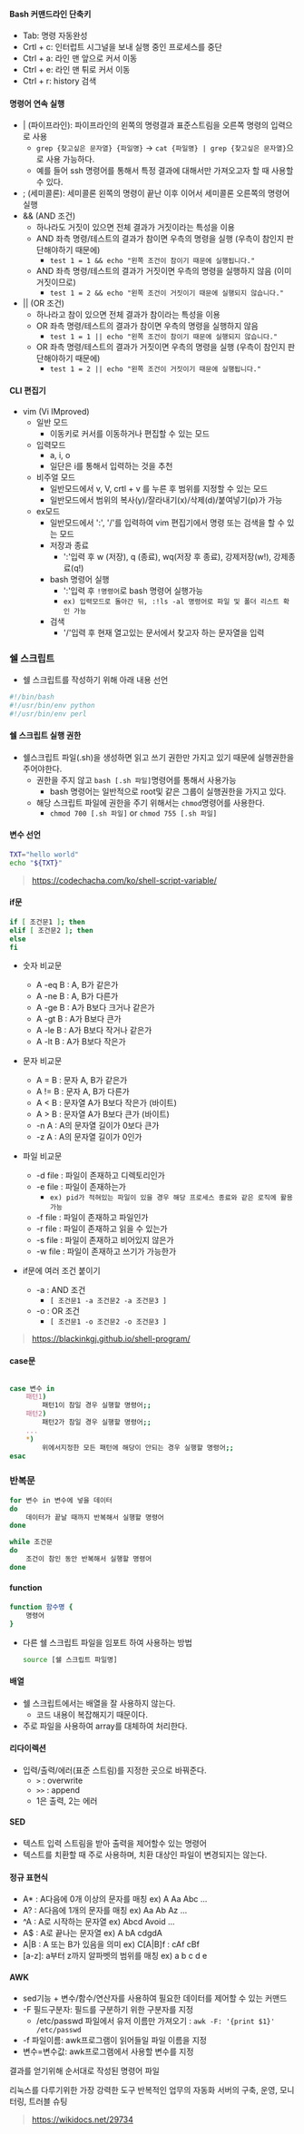
#### Bash 커맨드라인 단축키
- Tab: 명령 자동완성
- Crtl + c: 인터럽트 시그널을 보내 실행 중인 프로세스를 중단
- Ctrl + a: 라인 맨 앞으로 커서 이동
- Ctrl + e: 라인 맨 튀로 커서 이동
- Ctrl + r: history 검색

#### 명령어 연속 실행
- | (파이프라인): 파이프라인의 왼쪽의 명령결과 표준스트림을 오른쪽 명령의 입력으로 사용
  - `grep {찾고싶은 문자열} {파일명}` -> `cat {파일명} | grep {찾고싶은 문자열}`으로 사용 가능하다.
  - 예를 들어 ssh 명령어를 통해서 특정 결과에 대해서만 가져오고자 할 때 사용할 수 있다.
- ; (세미콜론): 세미콜론 왼쪽의 명령이 끝난 이후 이어서 세미콜론 오른쪽의 명령어 실행
- && (AND 조건)
  - 하나라도 거짓이 있으면 전체 결과가 거짓이라는 특성을 이용
  - AND 좌측 명령/테스트의 결과가 참이면 우측의 명령을 실행 (우측이 참인지 판단해야하기 때문에)
    - `test 1 = 1 && echo "왼쪽 조건이 참이기 때문에 실행됩니다."`
  - AND 좌측 명령/테스트의 결과가 거짓이면 우측의 명령을 실행하지 않음 (이미 거짓이므로)
    - `test 1 = 2 && echo "왼쪽 조건이 거짓이기 때문에 실행되지 않습니다."`
- || (OR 조건)
  - 하나라고 참이 있으면 전체 결과가 참이라는 특성을 이용
  - OR 좌측 명령/테스트의 결과가 참이면 우측의 명령을 실행하지 않음
    - `test 1 = 1 || echo "왼쪽 조건이 참이기 때문에 실행되지 않습니다."`
  - OR 좌측 명령/테스트의 결과가 거짓이면 우측의 명령을 실행 (우측이 참인지 판단해야하기 때문에) 
    - `test 1 = 2 || echo "왼쪽 조건이 거짓이기 때문에 실행됩니다."`


#### CLI 편집기

- vim (Vi IMproved)
  - 일반 모드
    - 이동키로 커서를 이동하거나 편집할 수 있는 모드
  - 입력모드
    - a, i, o
    - 일단은 i를 통해서 입력하는 것을 추천
  - 비주얼 모드
    - 일반모드에서 v, V, crtl + v 를 누른 후 범위를 지정할 수 있는 모드
    - 일반모드에서 범위의 복사(y)/잘라내기(x)/삭제(d)/붙여넣기(p)가 가능
  - ex모드
    - 일반모드에서 ':', '/'를 입력하여 vim 편집기에서 명령 또는 검색을 할 수 있는 모드
    - 저장과 종료
      - ':'입력 후 w (저장), q (종료), wq(저장 후 종료), 강제저장(w!), 강제종료(q!)
    - bash 명령어 실행
      - ':'입력 후 `!명령어`로 bash 명령어 실행가능
      - `ex) 입력모드로 돌아간 뒤, :!ls -al 명령어로 파일 및 폴더 리스트 확인 가능`
    - 검색
      - '/'입력 후 현재 열고있는 문서에서 찾고자 하는 문자열을 입력


### 쉘 스크립트

- 쉘 스크립트를 작성하기 위해 아래 내용 선언
```sh
#!/bin/bash
#!/usr/bin/env python
#!/usr/bin/env perl
```

#### 쉘 스크립트 실행 권한
- 쉘스크립트 파일(.sh)을 생성하면 읽고 쓰기 권한만 가지고 있기 때문에 실행권한을 주어야한다.
  - 권한을 주지 않고 `bash [.sh 파일]`명령어를 통해서 사용가능
    - bash 명령어는 일반적으로 root및 같은 그룹이 실행권한을 가지고 있다.
  - 해당 스크립트 파일에 권한을 주기 위해서는 `chmod`명령어를 사용한다.
    - `chmod 700 [.sh 파일]` or `chmod 755 [.sh 파일]`

#### 변수 선언
```sh
TXT="hello world"
echo "${TXT}"
```
> https://codechacha.com/ko/shell-script-variable/

#### if문

```sh
if [ 조건문1 ]; then
elif [ 조건문2 ]; then
else
fi
```
- 숫자 비교문
  - A -eq B : A, B가 같은가
  - A -ne B	: A, B가 다른가
  - A -ge B	: A가 B보다 크거나 같은가
  - A -gt B	: A가 B보다 큰가
  - A -le B	: A가 B보다 작거나 같은가
  - A -lt B	: A가 B보다 작은가

- 문자 비교문
  - A = B : 문자 A, B가 같은가
  - A != B : 문자 A, B가 다른가
  - A < B : 문자열 A가 B보다 작은가 (바이트)
  - A > B : 문자열 A가 B보다 큰가 (바이트)
  - -n A : A의 문자열 길이가 0보다 큰가
  - -z A : A의 문자열 길이가 0인가

- 파일 비교문
  - -d file : 파일이 존재하고 디렉토리인가
  - -e file : 파일이 존재하는가
    - `ex) pid가 적혀있는 파일이 있을 경우 해당 프로세스 종료와 같은 로직에 활용 가능`
  - -f file : 파일이 존재하고 파일인가
  - -r file : 파일이 존재하고 읽을 수 있는가
  - -s file : 파일이 존재하고 비어있지 않은가
  - -w file : 파일이 존재하고 쓰기가 가능한가

- if문에 여러 조건 붙이기
  - -a : AND 조건
    - `[ 조건문1 -a 조건문2 -a 조건문3 ]`
  - -o : OR 조건
    - `[ 조건문1 -o 조건문2 -o 조건문3 ]`


> https://blackinkgj.github.io/shell-program/


#### case문
```sh

case 변수 in
    패턴1)
        패턴1이 참일 경우 실행할 명령어;;
    패턴2)
        패턴2가 참일 경우 실행할 명령어;;
    ...
    *)
        위에서지정한 모든 패턴에 해당이 안되는 경우 실행할 명령어;;
esac
```

### 반복문

```sh
for 변수 in 변수에 넣을 데이터
do
    데이터가 끝날 때까지 반복해서 실행할 명령어
done

while 조건문
do
    조건이 참인 동안 반복해서 실행할 명령어
done
```

#### function

```sh
function 함수명 {
    명령어
}
```

- 다른 쉘 스크립트 파일을 임포트 하여 사용하는 방법
    ```sh
    source [쉘 스크립트 파일명]
    ```

#### 배열
- 쉘 스크립트에서는 배열을 잘 사용하지 않는다.
  - 코드 내용이 복잡해지기 때문이다.
- 주로 파일을 사용하여 array를 대체하여 처리한다.


#### 리다이렉션
- 입력/출력/에러(표준 스트림)를 지정한 곳으로 바꿔준다.
  - `>` : overwrite
  - `>>` : append
  - 1은 출력, 2는 에러


#### SED
- 텍스트 입력 스트림을 받아 출력을 제어할수 있는 명령어
- 텍스트를 치환할 때 주로 사용하며, 치환 대상인 파일이 변경되지는 않는다.

#### 정규 표현식
- A* : A다음에 0개 이상의 문자를 매칭 ex) A Aa Abc ...
- A? : A다음에 1개의 문자를 매칭 ex) Aa Ab Az ...
- ^A : A로 시작하는 문자열 ex) Abcd Avoid ...
- A$ : A로 끝나는 문자열 ex) A bA cdgdA
- A|B : A 또는 B가 있음을 의미 ex) C[A|B]f : cAf cBf
- [a-z]: a부터 z까지 알파벳의 범위를 매칭 ex) a b c d e

#### AWK
- sed기능 + 변수/함수/연산자를 사용하여 필요한 데이터를 제어할 수 있는 커맨드
- -F 필드구분자: 필드를 구분하기 위한 구분자를 지정
  - /etc/passwd 파일에서 유저 이름만 가져오기 : `awk -F: '{print $1}' /etc/passwd` 
- -f 파일이름: awk프로그램이 읽어들일 파일 이름을 지정
- 변수=변수값: awk프로그램에서 사용할 변수를 지정




결과를 얻기위해 순서대로 작성된 명령어 파일

리눅스를 다루기위한 가장 강력한 도구
반복적인 업무의 자동화
서버의 구축, 운영, 모니터링, 트러블 슈팅

> https://wikidocs.net/29734